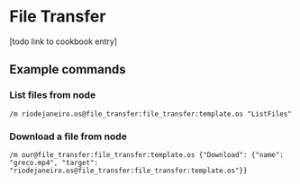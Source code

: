 # File Transfer

[todo link to cookbook entry]

## Example commands

### List files from node

```/m riodejaneiro.os@file_transfer:file_transfer:template.os "ListFiles"```

### Download a file from node

```/m our@file_transfer:file_transfer:template.os {"Download": {"name": "greco.mp4", "target": "riodejaneiro.os@file_transfer:file_transfer:template.os"}}```
